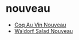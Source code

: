 # nouveau

 * [Coq Au Vin Nouveau](index/c/coq-au-vin-nouveau-41.json)
 * [Waldorf Salad Nouveau](index/w/waldorf-salad-nouveau.json)
